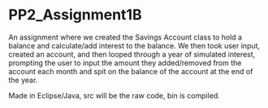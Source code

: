 # PP2_Assignment1B
An assignment where we created the Savings Account class to hold a balance and calculate/add interest to the balance. We then took user input, created an account, and then looped through a year of simulated interest, prompting the user to input the amount they added/removed from the account each month and spit on the balance of the account at the end of the year.

Made in Eclipse/Java, src will be the raw code, bin is compiled.
